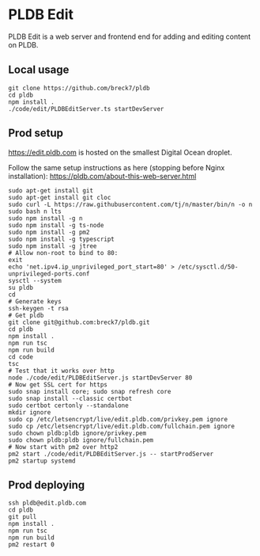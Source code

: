 # PLDB Edit

PLDB Edit is a web server and frontend end for adding and editing content
on PLDB.

## Local usage

```
git clone https://github.com/breck7/pldb
cd pldb
npm install .
./code/edit/PLDBEditServer.ts startDevServer
```

## Prod setup

https://edit.pldb.com is hosted on the smallest Digital Ocean droplet.

Follow the same setup instructions as here (stopping before Nginx installation): https://pldb.com/about-this-web-server.html

```
sudo apt-get install git
sudo apt-get install git cloc
sudo curl -L https://raw.githubusercontent.com/tj/n/master/bin/n -o n
sudo bash n lts
sudo npm install -g n
sudo npm install -g ts-node
sudo npm install -g pm2
sudo npm install -g typescript
sudo npm install -g jtree
# Allow non-root to bind to 80:
exit
echo 'net.ipv4.ip_unprivileged_port_start=80' > /etc/sysctl.d/50-unprivileged-ports.conf
sysctl --system
su pldb
cd
# Generate keys
ssh-keygen -t rsa
# Get pldb
git clone git@github.com:breck7/pldb.git
cd pldb
npm install .
npm run tsc
npm run build
cd code
tsc
# Test that it works over http
node ./code/edit/PLDBEditServer.js startDevServer 80
# Now get SSL cert for https
sudo snap install core; sudo snap refresh core
sudo snap install --classic certbot
sudo certbot certonly --standalone
mkdir ignore
sudo cp /etc/letsencrypt/live/edit.pldb.com/privkey.pem ignore
sudo cp /etc/letsencrypt/live/edit.pldb.com/fullchain.pem ignore
sudo chown pldb:pldb ignore/privkey.pem
sudo chown pldb:pldb ignore/fullchain.pem
# Now start with pm2 over http2
pm2 start ./code/edit/PLDBEditServer.js -- startProdServer
pm2 startup systemd
```

## Prod deploying

```
ssh pldb@edit.pldb.com
cd pldb
git pull
npm install .
npm run tsc
npm run build
pm2 restart 0
```
